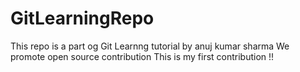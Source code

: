 
# GitLearningRepo
This repo is a part og Git Learnng tutorial by anuj kumar sharma
We promote open source contribution
This is my first contribution !!
